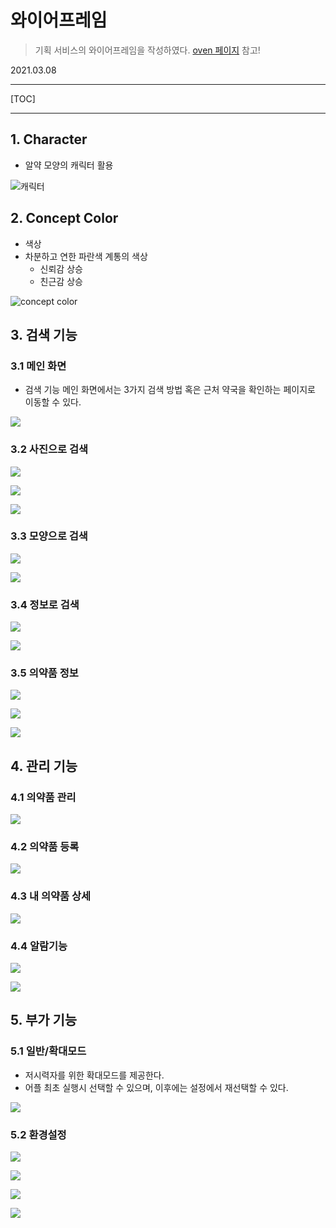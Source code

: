 # 와이어프레임

> 기획 서비스의 와이어프레임을 작성하였다. [oven 페이지](https://ovenapp.io/view/L6hgw6WZoPtGOBgCAgxlr0kQGfyxcsYa/q983k) 참고!
>

2021.03.08

---

[TOC]

---



## 1. Character

- 알약 모양의 캐릭터 활용

![캐릭터](img/0308_char.png)



## 2. Concept Color

- 색상
- 차분하고 연한 파란색 계통의 색상
  - 신뢰감 상승
  - 친근감 상승

![concept color](img/0308_color.png)



## 3. 검색 기능

### 3.1 메인 화면

- 검색 기능 메인 화면에서는 3가지 검색 방법 혹은 근처 약국을 확인하는 페이지로 이동할 수 있다.

![](img/search.png)

### 3.2 사진으로 검색

![](img/pic1.png)

![](img/pic2.png)

![](img/pic3.png)

### 3.3 모양으로 검색

![](img/form1.png)

![](img/form2.png)

### 3.4 정보로 검색

![](img/info1.png)

![](img/form2.png)

### 3.5 의약품 정보

![](img/detail1.png)

![](img/detail2.png)

![](img/detail3.png)

## 4. 관리 기능

### 4.1 의약품 관리

![](img/manage.png)

### 4.2 의약품 등록

![](img/enroll.png)

### 4.3 내 의약품 상세

![](img/my.png)

### 4.4 알람기능

![](img/alarm.png)

![](img/alarm2.png)

## 5. 부가 기능

### 5.1 일반/확대모드

- 저시력자를 위한 확대모드를 제공한다.
- 어플 최초 실행시 선택할 수 있으며, 이후에는 설정에서 재선택할 수 있다.

![](img/mode.png)

### 5.2 환경설정

![](img/settings.png)

![](img/settings2.png)

![](img/settings3.png)

![](img/settings4.png)